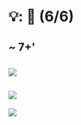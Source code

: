 # 💡: 🏢 (6/6)

~ 7+'
--
[![](https://upload.wikimedia.org/wikipedia/commons/thumb/3/35/Pinterest_Logo.svg/650px-Pinterest_Logo.svg.png)](https://commons.wikimedia.org/wiki/File:Pinterest_Logo.svg)
--
[![](https://upload.wikimedia.org/wikipedia/commons/thumb/0/04/Logo_Universität_Bern.svg/650px-Logo_Universität_Bern.svg.png)](https://commons.wikimedia.org/wiki/File:Logo_Universität_Bern.svg)
--
[![](https://upload.wikimedia.org/wikipedia/commons/thumb/9/9c/Zalando_201x_logo.svg/650px-Zalando_201x_logo.svg.png)](https://commons.wikimedia.org/wiki/File:Zalando_201x_logo.svg)